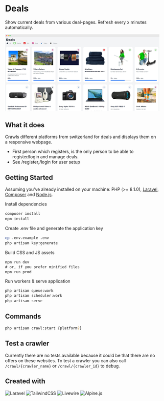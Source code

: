 
# Deals
Show current deals from various deal-pages. Refresh every x minutes automatically.

<p align="center">
<img src="docs/screenshot.png" width="512"/>
</p>

## What it does
Crawls different platforms from switzerland for deals and displays them on a responsive webpage.
- First person which registers, is the only person to be able to register/login and manage deals.
- See /register,/login for user setup

## Getting Started
Assuming you've already installed on your machine: PHP (>= 8.1.0), [Laravel](https://laravel.com), [Composer](https://getcomposer.org) and [Node.js](https://nodejs.org).

Install dependencies
```bash
composer install
npm install
```

Create .env file and generate the application key
```bash
cp .env.example .env
php artisan key:generate
```

Build CSS and JS assets
```
npm run dev
# or, if you prefer minified files
npm run prod
```

Run workers & serve application
```bash
php artisan queue:work
php artisan scheduler:work
php artisan serve
```

## Commands
```bash
php artisan crawl:start {platform?}
```

## Test a crawler
Currently there are no tests available because it could be that there are no offers on these websites.
To test a crawler you can also call ```/crawl/{crawler_name}``` or ```/crawl/{crawler_id}``` to debug.

## Created with
<!-- Check https://github.com/alexandresanlim/Badges4-README.md-Profile -->
![Laravel](https://img.shields.io/badge/laravel-%23FF2D20.svg?style=for-the-badge&logo=laravel&logoColor=white)
![TailwindCSS](https://img.shields.io/badge/tailwindcss-%2338B2AC.svg?style=for-the-badge&logo=tailwind-css&logoColor=white)
![Livewire](https://img.shields.io/badge/livewire-4e56a6?style=for-the-badge&logo=livewire&logoColor=white)
![Alpine.js](https://img.shields.io/badge/Alpine%20JS-8BC0D0?style=for-the-badge&logo=alpinedotjs&logoColor=black)
